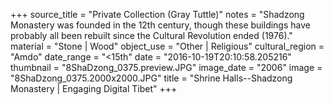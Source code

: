 +++
source_title = "Private Collection (Gray Tuttle)"
notes = "Shadzong Monastery was founded in the 12th century, though these buildings have probably all been rebuilt since the Cultural Revolution ended (1976)."
material = "Stone | Wood"
object_use = "Other | Religious"
cultural_region = "Amdo"
date_range = "<15th"
date = "2016-10-19T20:10:58.205216"
thumbnail = "8ShaDzong_0375.preview.JPG"
image_date = "2006"
image = "8ShaDzong_0375.2000x2000.JPG"
title = "Shrine Halls--Shadzong Monastery | Engaging Digital Tibet"
+++

